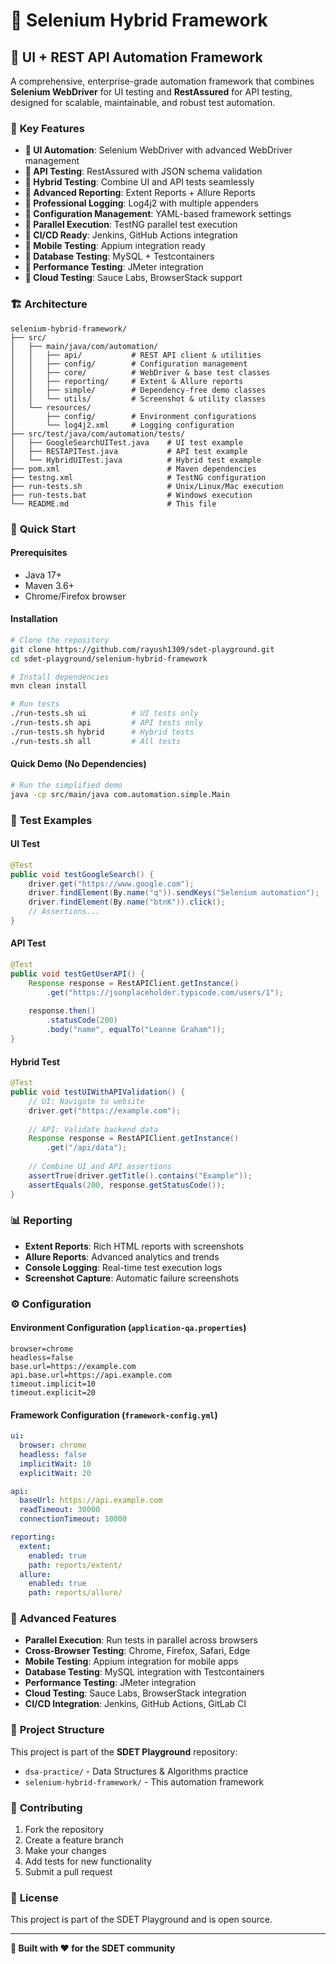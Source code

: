 # 🚀 Selenium Hybrid Framework

## 🎯 **UI + REST API Automation Framework**

A comprehensive, enterprise-grade automation framework that combines **Selenium WebDriver** for UI testing and **RestAssured** for API testing, designed for scalable, maintainable, and robust test automation.

### 🌟 **Key Features**

- **🔹 UI Automation**: Selenium WebDriver with advanced WebDriver management
- **🔹 API Testing**: RestAssured with JSON schema validation
- **🔹 Hybrid Testing**: Combine UI and API tests seamlessly
- **🔹 Advanced Reporting**: Extent Reports + Allure Reports
- **🔹 Professional Logging**: Log4j2 with multiple appenders
- **🔹 Configuration Management**: YAML-based framework settings
- **🔹 Parallel Execution**: TestNG parallel test execution
- **🔹 CI/CD Ready**: Jenkins, GitHub Actions integration
- **🔹 Mobile Testing**: Appium integration ready
- **🔹 Database Testing**: MySQL + Testcontainers
- **🔹 Performance Testing**: JMeter integration
- **🔹 Cloud Testing**: Sauce Labs, BrowserStack support

### 🏗️ **Architecture**

```
selenium-hybrid-framework/
├── src/
│   ├── main/java/com/automation/
│   │   ├── api/           # REST API client & utilities
│   │   ├── config/        # Configuration management
│   │   ├── core/          # WebDriver & base test classes
│   │   ├── reporting/     # Extent & Allure reports
│   │   ├── simple/        # Dependency-free demo classes
│   │   └── utils/         # Screenshot & utility classes
│   └── resources/
│       ├── config/        # Environment configurations
│       └── log4j2.xml     # Logging configuration
├── src/test/java/com/automation/tests/
│   ├── GoogleSearchUITest.java    # UI test example
│   ├── RESTAPITest.java           # API test example
│   └── HybridUITest.java          # Hybrid test example
├── pom.xml                        # Maven dependencies
├── testng.xml                     # TestNG configuration
├── run-tests.sh                   # Unix/Linux/Mac execution
├── run-tests.bat                  # Windows execution
└── README.md                      # This file
```

### 🚀 **Quick Start**

#### **Prerequisites**
- Java 17+
- Maven 3.6+
- Chrome/Firefox browser

#### **Installation**
```bash
# Clone the repository
git clone https://github.com/rayush1309/sdet-playground.git
cd sdet-playground/selenium-hybrid-framework

# Install dependencies
mvn clean install

# Run tests
./run-tests.sh ui          # UI tests only
./run-tests.sh api         # API tests only
./run-tests.sh hybrid      # Hybrid tests
./run-tests.sh all         # All tests
```

#### **Quick Demo (No Dependencies)**
```bash
# Run the simplified demo
java -cp src/main/java com.automation.simple.Main
```

### 🧪 **Test Examples**

#### **UI Test**
```java
@Test
public void testGoogleSearch() {
    driver.get("https://www.google.com");
    driver.findElement(By.name("q")).sendKeys("Selenium automation");
    driver.findElement(By.name("btnK")).click();
    // Assertions...
}
```

#### **API Test**
```java
@Test
public void testGetUserAPI() {
    Response response = RestAPIClient.getInstance()
        .get("https://jsonplaceholder.typicode.com/users/1");
    
    response.then()
        .statusCode(200)
        .body("name", equalTo("Leanne Graham"));
}
```

#### **Hybrid Test**
```java
@Test
public void testUIWithAPIValidation() {
    // UI: Navigate to website
    driver.get("https://example.com");
    
    // API: Validate backend data
    Response response = RestAPIClient.getInstance()
        .get("/api/data");
    
    // Combine UI and API assertions
    assertTrue(driver.getTitle().contains("Example"));
    assertEquals(200, response.getStatusCode());
}
```

### 📊 **Reporting**

- **Extent Reports**: Rich HTML reports with screenshots
- **Allure Reports**: Advanced analytics and trends
- **Console Logging**: Real-time test execution logs
- **Screenshot Capture**: Automatic failure screenshots

### ⚙️ **Configuration**

#### **Environment Configuration** (`application-qa.properties`)
```properties
browser=chrome
headless=false
base.url=https://example.com
api.base.url=https://api.example.com
timeout.implicit=10
timeout.explicit=20
```

#### **Framework Configuration** (`framework-config.yml`)
```yaml
ui:
  browser: chrome
  headless: false
  implicitWait: 10
  explicitWait: 20

api:
  baseUrl: https://api.example.com
  readTimeout: 30000
  connectionTimeout: 10000

reporting:
  extent:
    enabled: true
    path: reports/extent/
  allure:
    enabled: true
    path: reports/allure/
```

### 🔧 **Advanced Features**

- **Parallel Execution**: Run tests in parallel across browsers
- **Cross-Browser Testing**: Chrome, Firefox, Safari, Edge
- **Mobile Testing**: Appium integration for mobile apps
- **Database Testing**: MySQL integration with Testcontainers
- **Performance Testing**: JMeter integration
- **Cloud Testing**: Sauce Labs, BrowserStack integration
- **CI/CD Integration**: Jenkins, GitHub Actions, GitLab CI

### 📁 **Project Structure**

This project is part of the **SDET Playground** repository:
- `dsa-practice/` - Data Structures & Algorithms practice
- `selenium-hybrid-framework/` - This automation framework

### 🤝 **Contributing**

1. Fork the repository
2. Create a feature branch
3. Make your changes
4. Add tests for new functionality
5. Submit a pull request

### 📄 **License**

This project is part of the SDET Playground and is open source.

---

**🎯 Built with ❤️ for the SDET community**
